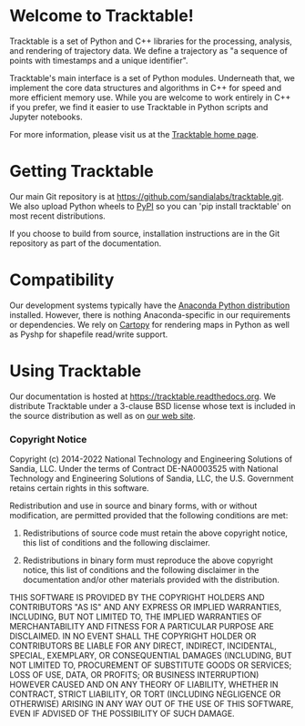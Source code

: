 # Welcome to Tracktable!

Tracktable is a set of Python and C++ libraries for the processing,
analysis, and rendering of trajectory data.  We define a trajectory as
"a sequence of points with timestamps and a unique identifier".

Tracktable's main interface is a set of Python modules.  Underneath
that, we implement the core data structures and algorithms in C++ for
speed and more efficient memory use.  While you are welcome to work
entirely in C++ if you prefer, we find it easier to use Tracktable in
Python scripts and Jupyter notebooks.

For more information, please visit us at the [Tracktable home
page](https://tracktable.sandia.gov).

# Getting Tracktable

Our main Git repository is at <https://github.com/sandialabs/tracktable.git>.
We also upload Python wheels to [PyPI](https://pypi.org) so you can
'pip install tracktable' on most recent distributions.

If you choose to build from source, installation instructions are in
the Git repository as part of the documentation.

# Compatibility

Our development systems typically have the [Anaconda Python
distribution](https://anaconda.com) installed.  However, there is
nothing Anaconda-specific in our requirements or dependencies.  We
rely on [Cartopy](https://scitools.org.uk/cartopy) for rendering maps
in Python as well as Pyshp for shapefile read/write support.



# Using Tracktable

Our documentation is hosted at <https://tracktable.readthedocs.org>.
We distribute Tracktable under a 3-clause BSD license whose text is
included in the source distribution as well as on
[our web site](https://tracktable.sandia.gov/license.html "Tracktable License").

### Copyright Notice

Copyright (c) 2014-2022 National Technology and Engineering
Solutions of Sandia, LLC. Under the terms of Contract DE-NA0003525
with National Technology and Engineering Solutions of Sandia, LLC,
the U.S. Government retains certain rights in this software.

Redistribution and use in source and binary forms, with or without
modification, are permitted provided that the following conditions
are met:

1. Redistributions of source code must retain the above copyright
   notice, this list of conditions and the following disclaimer.

2. Redistributions in binary form must reproduce the above copyright
   notice, this list of conditions and the following disclaimer in the
   documentation and/or other materials provided with the distribution.

THIS SOFTWARE IS PROVIDED BY THE COPYRIGHT HOLDERS AND CONTRIBUTORS
"AS IS" AND ANY EXPRESS OR IMPLIED WARRANTIES, INCLUDING, BUT NOT
LIMITED TO, THE IMPLIED WARRANTIES OF MERCHANTABILITY AND FITNESS FOR
A PARTICULAR PURPOSE ARE DISCLAIMED. IN NO EVENT SHALL THE COPYRIGHT
HOLDER OR CONTRIBUTORS BE LIABLE FOR ANY DIRECT, INDIRECT, INCIDENTAL,
SPECIAL, EXEMPLARY, OR CONSEQUENTIAL DAMAGES (INCLUDING, BUT NOT
LIMITED TO, PROCUREMENT OF SUBSTITUTE GOODS OR SERVICES; LOSS OF USE,
DATA, OR PROFITS; OR BUSINESS INTERRUPTION) HOWEVER CAUSED AND ON ANY
THEORY OF LIABILITY, WHETHER IN CONTRACT, STRICT LIABILITY, OR TORT
(INCLUDING NEGLIGENCE OR OTHERWISE) ARISING IN ANY WAY OUT OF THE USE
OF THIS SOFTWARE, EVEN IF ADVISED OF THE POSSIBILITY OF SUCH DAMAGE.
